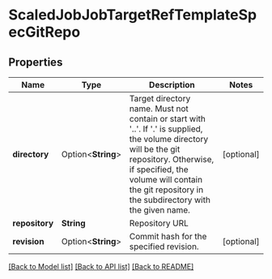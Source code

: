 # ScaledJobJobTargetRefTemplateSpecGitRepo

## Properties

Name | Type | Description | Notes
------------ | ------------- | ------------- | -------------
**directory** | Option<**String**> | Target directory name. Must not contain or start with '..'.  If '.' is supplied, the volume directory will be the git repository.  Otherwise, if specified, the volume will contain the git repository in the subdirectory with the given name. | [optional]
**repository** | **String** | Repository URL | 
**revision** | Option<**String**> | Commit hash for the specified revision. | [optional]

[[Back to Model list]](../README.md#documentation-for-models) [[Back to API list]](../README.md#documentation-for-api-endpoints) [[Back to README]](../README.md)


